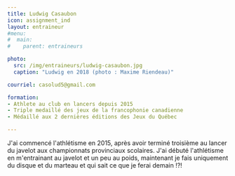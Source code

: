 ```yaml
---
title: Ludwig Casaubon
icon: assignment_ind
layout: entraineur
#menu:
#  main:
#    parent: entraineurs

photo:
  src: /img/entraineurs/ludwig-casaubon.jpg
  caption: "Ludwig en 2018 (photo : Maxime Riendeau)"

courriel: casolud5@gmail.com

formation:
- Athlete au club en lancers depuis 2015
- Triple medaillé des jeux de la francophonie canadienne
- Médaillé aux 2 dernières éditions des Jeux du Québec 

---
```


J'ai commencé l'athlétisme en 2015, après avoir terminé troisième au lancer du javelot aux championnats provinciaux scolaires. J'ai débuté l'athlétisme en m'entrainant au javelot et un peu au poids, maintenant je fais uniquement du disque et du marteau et qui sait ce que je ferai demain !?!